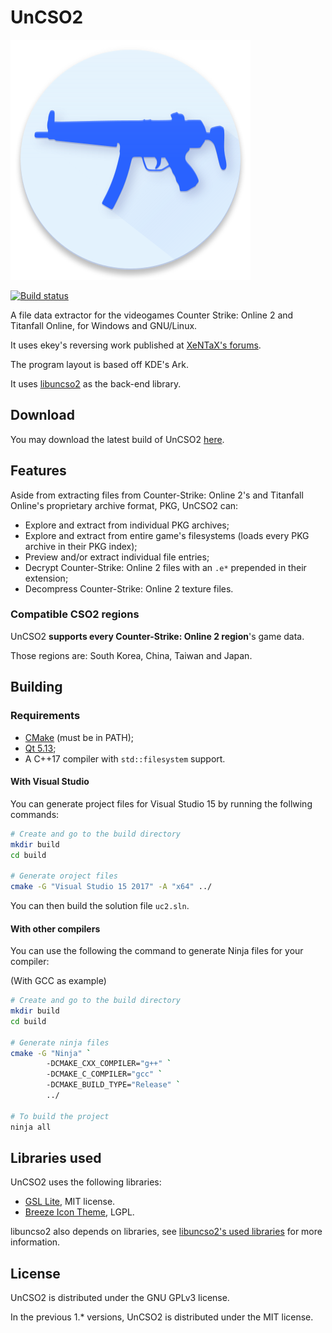 # UnCSO2

![Alt text](./resources/uncso2.svg)

[![Build status](https://ci.appveyor.com/api/projects/status/voewv05x5ate6yoj/branch/master?svg=true)](https://ci.appveyor.com/project/L-Leite/uncso2/branch/master)

A file data extractor for the videogames Counter Strike: Online 2 and Titanfall Online, for Windows and GNU/Linux.

It uses ekey's reversing work published at [XeNTaX's forums](https://forum.xentax.com/viewtopic.php?f=21&t=11117).

The program layout is based off KDE's Ark.

It uses [libuncso2](https://github.com/L-Leite/libuncso2) as the back-end library.

## Download 
You may download the latest build of UnCSO2 [here](https://github.com/L-Leite/UnCSO2/releases/latest).

## Features

Aside from extracting files from Counter-Strike: Online 2's and Titanfall Online's proprietary archive format, PKG, UnCSO2 can:

- Explore and extract from individual PKG archives;
- Explore and extract from entire game's filesystems (loads every PKG archive in their PKG index);
- Preview and/or extract individual file entries;
- Decrypt Counter-Strike: Online 2 files with an `.e*` prepended in their extension;
- Decompress Counter-Strike: Online 2 texture files.

### Compatible CSO2 regions

UnCSO2 **supports every Counter-Strike: Online 2 region**'s game data.

Those regions are: South Korea, China, Taiwan and Japan.

## Building

### Requirements
- [CMake](https://cmake.org/download/) (must be in PATH);
- [Qt 5.13](https://www.qt.io/download);
- A C++17 compiler with `std::filesystem` support.

#### With Visual Studio

You can generate project files for Visual Studio 15 by running the follwing commands:

```sh
# Create and go to the build directory
mkdir build
cd build

# Generate oroject files
cmake -G "Visual Studio 15 2017" -A "x64" ../
```

You can then build the solution file `uc2.sln`.

#### With other compilers

You can use the following the command to generate Ninja files for your compiler:

(With GCC as example)

```sh
# Create and go to the build directory
mkdir build
cd build

# Generate ninja files
cmake -G "Ninja" `
        -DCMAKE_CXX_COMPILER="g++" `
        -DCMAKE_C_COMPILER="gcc" `
        -DCMAKE_BUILD_TYPE="Release" `
        ../

# To build the project
ninja all
```

## Libraries used

UnCSO2 uses the following libraries:

- [GSL Lite](https://github.com/martinmoene/gsl-lite), MIT license.
- [Breeze Icon Theme](https://cgit.kde.org/breeze-icons.git/), LGPL.

libuncso2 also depends on libraries, see [libuncso2's used libraries](https://github.com/L-Leite/libuncso2/blob/master/README.md#libraries-used) for more information.

## License

UnCSO2 is distributed under the GNU GPLv3 license.

In the previous 1.* versions, UnCSO2 is distributed under the MIT license.
